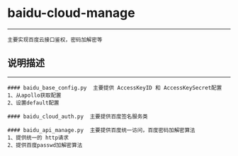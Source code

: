 # baidu-cloud-manage
---
```
主要实现百度云接口鉴权，密码加解密等
```

## 说明描述
---
```
#### baidu_base_config.py  主要提供 AccessKeyID 和 AccessKeySecret配置
1、从apollo获取配置
2、设置default配置

#### baidu_cloud_auth.py  主要提供百度签名服务类

#### baidu_api_manage.py  主要提供百度统一访问，百度密码加解密算法
1、提供统一的 http请求
2、提供百度passwd加解密算法
```
